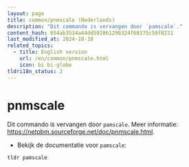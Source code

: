 ```yaml
---
layout: page
title: common/pnmscale (Nederlands)
description: "Dit commando is vervangen door `pamscale`."
content_hash: 654ab3534a44dd592861298324f60375c58f8221
last_modified_at: 2024-10-10
related_topics:
  - title: English version
    url: /en/common/pnmscale.html
    icon: bi bi-globe
tldri18n_status: 2
---
```

# pnmscale

Dit commando is vervangen door `pamscale`.
Meer informatie: <https://netpbm.sourceforge.net/doc/pnmscale.html>.

- Bekijk de documentatie voor `pamscale`:

`tldr pamscale`
